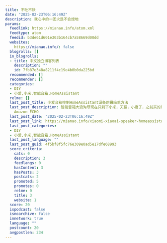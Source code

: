```yaml
---
title: 不吐不快
date: "2025-02-23T06:16:49Z"
description: 我心中的一团火是不会熄地
params:
  feedlink: https://mianao.info/atom.xml
  feedtype: atom
  feedid: b3de61d601e303b164cb7a58669d00dd
  websites:
    https://mianao.info/: false
  blogrolls: []
  in_blogrolls:
  - title: 中文独立博客列表
    description: ""
    id: 7fb87e348a8211f4c19e4b0b0da225bd
  recommended: []
  recommender: []
  categories:
  - DIY
  - 小爱,小米,智能音箱,HomeAssistant
  relme: {}
  last_post_title: 小爱音箱控制HomeAssistant设备的最简单方法
  last_post_description: 智能音箱大浪淘尽现在只剩下小米，天猫，小度了，之前买的京东音箱只能当垃圾处理了。至于 Google Home 和
    Amazon ECHO
  last_post_date: "2025-02-23T06:16:49Z"
  last_post_link: https://mianao.info/xiaomi-xiaoai-speaker-homeassistant-control/
  last_post_categories:
  - DIY
  - 小爱,小米,智能音箱,HomeAssistant
  last_post_language: ""
  last_post_guid: 4f5bf8f5fc76e309e0ad5e17dfe68993
  score_criteria:
    cats: 0
    description: 3
    feedlangs: 0
    hasContent: 3
    hasPosts: 3
    postcats: 2
    promoted: 5
    promotes: 0
    relme: 0
    title: 3
    website: 1
  score: 20
  ispodcast: false
  isnoarchive: false
  innetwork: true
  language: ""
  postcount: 20
  avgpostlen: 234
---
```

